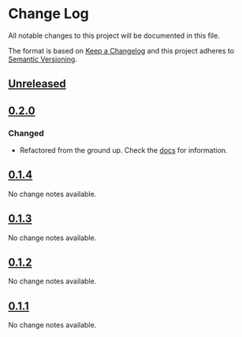 # Change Log
All notable changes to this project will be documented in this file.

The format is based on [Keep a Changelog](http://keepachangelog.com/) 
and this project adheres to [Semantic Versioning](http://semver.org/).

## [Unreleased]
## [0.2.0]
### Changed
- Refactored from the ground up. Check the [docs](https://ghastly.js.org) for information.

## [0.1.4]
No change notes available.

## [0.1.3]
No change notes available.

## [0.1.2]
No change notes available.

## [0.1.1]
No change notes available.

[Unreleased]: https://github.com/hkwu/ghastly/compare/v0.2.0...HEAD
[0.2.0]: https://github.com/hkwu/ghastly/compare/v0.1.4...v0.2.0
[0.1.4]: https://github.com/hkwu/ghastly/compare/v0.1.3...v0.1.4
[0.1.3]: https://github.com/hkwu/ghastly/compare/v0.1.2...v0.1.3
[0.1.2]: https://github.com/hkwu/ghastly/compare/v0.1.1...v0.1.2
[0.1.1]: https://github.com/hkwu/ghastly/compare/v0.1.0...v0.1.1
